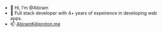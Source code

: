 - 👋 Hi, I’m @Abiram
- 👀 Full stack developer with 4+ years of expeirence in developing web apps.
- 📫 AbiramK@proton.me
